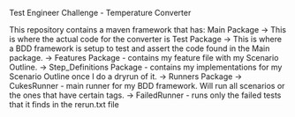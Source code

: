 Test Engineer Challenge - Temperature Converter

This repository contains a maven framework that has:
  Main Package -> This is where the actual code for the converter is
  Test Package -> This is where a BDD framework is setup to test and assert the code found in the Main package.
      -> Features Package - contains my feature file with my Scenario Outline.
      -> Step_Definitions Package - contains my implementations for my Scenario Outline once I do a dryrun of it.
      -> Runners Package
          -> CukesRunner - main runner for my BDD framework. Will run all scenarios or the ones that have certain tags. 
          -> FailedRunner - runs only the failed tests that it finds in the rerun.txt file
      

